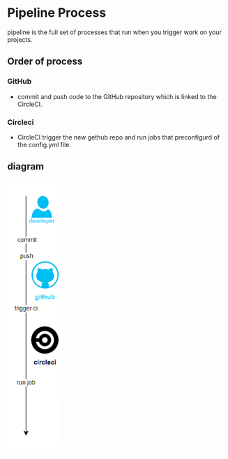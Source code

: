 # Pipeline Process

pipeline is the full set of processes that run when you trigger work on your projects.

## Order of process

### GitHub
- commit and push code to the GitHub repository which is linked to the CircleCI.

### Circleci
- CircleCI trigger the new gethub repo and run jobs that preconfigurd of the config.yml file.


## diagram

![Pipeline Schema](./images/circleci_pipline.png)

